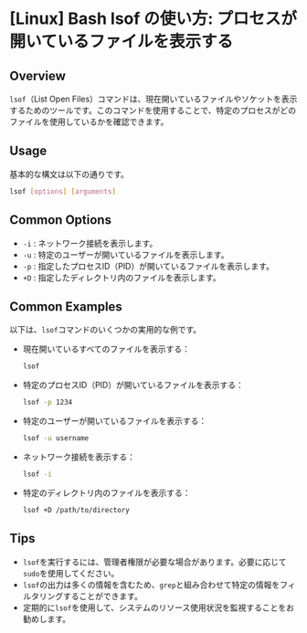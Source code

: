 # [Linux] Bash lsof の使い方: プロセスが開いているファイルを表示する

## Overview
`lsof`（List Open Files）コマンドは、現在開いているファイルやソケットを表示するためのツールです。このコマンドを使用することで、特定のプロセスがどのファイルを使用しているかを確認できます。

## Usage
基本的な構文は以下の通りです。

```bash
lsof [options] [arguments]
```

## Common Options
- `-i` : ネットワーク接続を表示します。
- `-u` : 特定のユーザーが開いているファイルを表示します。
- `-p` : 指定したプロセスID（PID）が開いているファイルを表示します。
- `+D` : 指定したディレクトリ内のファイルを表示します。

## Common Examples
以下は、`lsof`コマンドのいくつかの実用的な例です。

- 現在開いているすべてのファイルを表示する：
  ```bash
  lsof
  ```

- 特定のプロセスID（PID）が開いているファイルを表示する：
  ```bash
  lsof -p 1234
  ```

- 特定のユーザーが開いているファイルを表示する：
  ```bash
  lsof -u username
  ```

- ネットワーク接続を表示する：
  ```bash
  lsof -i
  ```

- 特定のディレクトリ内のファイルを表示する：
  ```bash
  lsof +D /path/to/directory
  ```

## Tips
- `lsof`を実行するには、管理者権限が必要な場合があります。必要に応じて`sudo`を使用してください。
- `lsof`の出力は多くの情報を含むため、`grep`と組み合わせて特定の情報をフィルタリングすることができます。
- 定期的に`lsof`を使用して、システムのリソース使用状況を監視することをお勧めします。